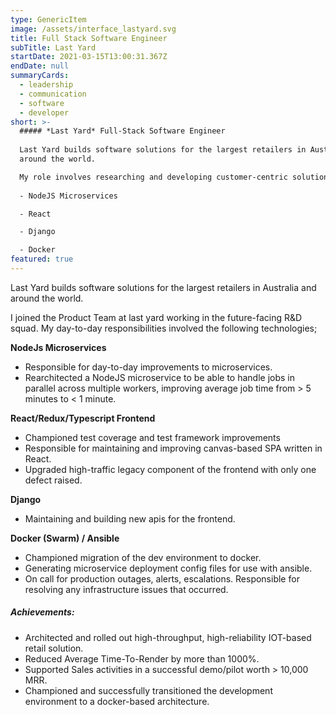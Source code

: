 ```yaml
---
type: GenericItem
image: /assets/interface_lastyard.svg
title: Full Stack Software Engineer
subTitle: Last Yard
startDate: 2021-03-15T13:00:31.367Z
endDate: null
summaryCards:
  - leadership
  - communication
  - software
  - developer
short: >-
  ##### *Last Yard* Full-Stack Software Engineer
  
  Last Yard builds software solutions for the largest retailers in Australia and
  around the world.

  My role involves researching and developing customer-centric solutions for emerging technologies in the retail space using a wide tech stack including;
  
  - NodeJS Microservices

  - React

  - Django

  - Docker
featured: true
---
```

Last Yard builds software solutions for the largest retailers in Australia and around the world.

I joined the Product Team at last yard working in the future-facing R&D squad.
My day-to-day responsibilities involved the following technologies;

**NodeJs Microservices**

- Responsible for day-to-day improvements to microservices.
- Rearchitected a NodeJS microservice to be able to handle jobs in parallel across multiple workers, improving average job time from > 5 minutes to < 1 minute.

**React/Redux/Typescript Frontend**

- Championed test coverage and test framework improvements
- Responsible for maintaining and improving canvas-based SPA written in React.
- Upgraded high-traffic legacy component of the frontend with only one defect raised.

**Django**

- Maintaining and building new apis for the frontend.

**Docker (Swarm) / Ansible**

- Championed migration of the dev environment to docker.
- Generating microservice deployment config files for use with ansible.
- On call for production outages, alerts, escalations. Responsible for resolving any infrastructure issues that occurred. 

##### Achievements:
- Architected and rolled out high-throughput, high-reliability IOT-based retail solution.
- Reduced Average Time-To-Render by more than 1000%.
- Supported Sales activities in a successful demo/pilot worth > 10,000 MRR.
- Championed and successfully transitioned the development environment to a docker-based architecture.